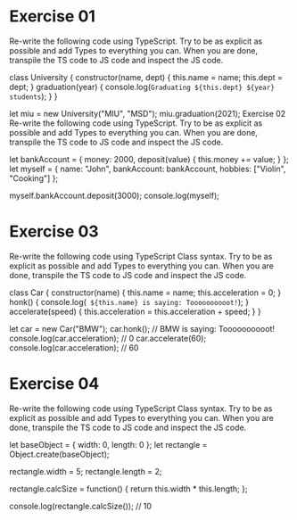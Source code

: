 # Exercise 01
Re-write the following code using TypeScript. Try to be as explicit as possible and add Types to everything you can. When you are done, transpile the TS code to JS code and inspect the JS code.

class University {
    constructor(name, dept) {
        this.name = name;
        this.dept = dept;
    }
    graduation(year) {
        console.log(`Graduating ${this.dept} ${year} students`);
    }
}

let miu = new University("MIU", "MSD");
miu.graduation(2021);
Exercise 02
Re-write the following code using TypeScript. Try to be as explicit as possible and add Types to everything you can. When you are done, transpile the TS code to JS code and inspect the JS code.

let bankAccount = { 
	money: 2000, 
	deposit(value) { 
		this.money += value; 
	} 
}; 
let myself = { 
	name: "John", 
	bankAccount: bankAccount, 
	hobbies: ["Violin", "Cooking"] 
}; 

myself.bankAccount.deposit(3000); 
console.log(myself);


# Exercise 03
Re-write the following code using TypeScript Class syntax. Try to be as explicit as possible and add Types to everything you can. When you are done, transpile the TS code to JS code and inspect the JS code.

class Car {
    constructor(name) {
        this.name = name;
        this.acceleration = 0;
    }
    honk() {
        console.log(` ${this.name} is saying: Toooooooooot!`);
    }
    accelerate(speed) {
        this.acceleration = this.acceleration + speed;
    }
}

let car = new Car("BMW");
car.honk(); // BMW is saying: Toooooooooot!
console.log(car.acceleration); // 0
car.accelerate(60);
console.log(car.acceleration); // 60


# Exercise 04
Re-write the following code using TypeScript Class syntax. Try to be as explicit as possible and add Types to everything you can. When you are done, transpile the TS code to JS code and inspect the JS code.

let baseObject = { 
	width: 0, 
	length: 0 
}; 
let rectangle = Object.create(baseObject); 

rectangle.width = 5; 
rectangle.length = 2; 

rectangle.calcSize = function() { 
	return this.width * this.length; 
}; 

console.log(rectangle.calcSize()); // 10